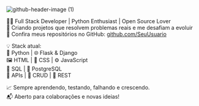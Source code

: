 
![github-header-image (1)](https://github.com/user-attachments/assets/c7f6c4f6-c59b-440f-acd9-1339ce70f4c5)

👨‍💻 Full Stack Developer | Python Enthusiast | Open Source Lover  
🚀 Criando projetos que resolvem problemas reais e me desafiam a evoluir  
📂 Confira meus repositórios no GitHub: [github.com/SeuUsuario](https://github.com/SeuUsuario)

💡 Stack atual:  
🐍 Python | 🌐 Flask & Django  
🖼️ HTML | 🎨 CSS | ⚙️ JavaScript  
💾 SQL | 🐘 PostgreSQL  
📡 APIs | 🔧 CRUD | 🔄 REST  

📈 Sempre aprendendo, testando, falhando e crescendo.  
📬 Aberto para colaborações e novas ideias!
